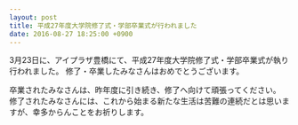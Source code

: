 ```yaml
---
layout: post
title: 平成27年度大学院修了式・学部卒業式が行われました
date: 2016-08-27 18:25:00 +0900
---
```


3月23日に、アイプラザ豊橋にて、平成27年度大学院修了式・学部卒業式が執り行われました。
修了・卒業したみなさんはおめでとうございます。

卒業されたみなさんは、昨年度に引き続き、修了へ向けて頑張ってください。
修了されたみなさんには、これから始まる新たな生活は苦難の連続だとは思いますが、幸多からんことをお祈りします。
